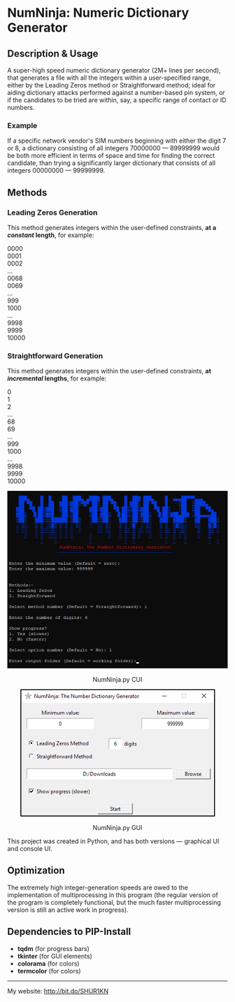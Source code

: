 ﻿# NumNinja: Numeric Dictionary Generator

## Description & Usage
A super-high speed numeric dictionary generator (2M+ lines per second), that generates a file with all the integers within a user-specified range, either by the Leading Zeros method or Straightforward method; ideal for aiding dictionary attacks performed against a number-based pin system, or if the candidates to be tried are within, say, a specific range of contact or ID numbers.

### Example
If a specific network vendor's SIM numbers beginning with either the digit 7 or 8, a dictionary consisting of all integers 70000000 — 89999999 would be both more efficient in terms of space and time for finding the correct candidate, than trying a significantly larger dictionary that consists of all integers 00000000 — 99999999.

## Methods
### Leading Zeros Generation
This method generates integers within the user-defined constraints, **at a *constant* length**, for example:

0000  
0001  
0002  
...  
0068  
0069  
...  
999  
1000  
...  
9998  
9999  
10000

### Straightforward Generation
This method generates integers within the user-defined constraints, **at *incremental* lengths**, for example:

0     <br/>
1     <br/>
2     <br/>
...   <br/>
68    <br/>
69    <br/>
...   <br/>
999   <br/>
1000  <br/>
...   <br/>
9998  <br/>
9999  <br/>
10000

<div align="center">
<img src="https://github.com/SHUR1K-N/NumNinja-Number-Dictionary-Generator/blob/master/Images/CUI%20Example.png" >
<p>NumNinja.py CUI</p>
</div>

<div align="center">
<img src="https://github.com/SHUR1K-N/NumNinja-Number-Dictionary-Generator/blob/master/Images/GUI%20Example.png" >
<p>NumNinja.py GUI</p>
</div>

This project was created in Python, and has both versions — graphical UI and console UI.

## Optimization
The extremely high integer-generation speeds are owed to the implementation of multiprocessing in this program (the regular version of the program is completely functional, but the much faster multiprocessing version is still an active work in progress).

## Dependencies to PIP-Install
- **tqdm** (for progress bars)
- **tkinter** (for GUI elements)
- **colorama** (for colors)
- **termcolor** (for colors)

------------

My website: http://bit.do/SHUR1KN

